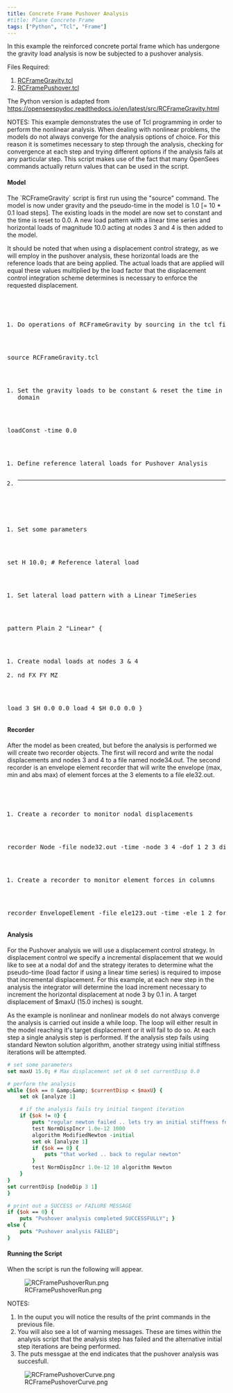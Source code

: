 ```yaml
---
title: Concrete Frame Pushover Analysis
#title: Plane Concrete Frame
tags: ["Python", "Tcl", "Frame"]
---
```



In this example the reinforced concrete portal frame which has
undergone the gravity load analysis is now be subjected to a pushover
analysis.

<p>Files Required:</p>
<ol>
<li><a href="RCFrameGravity.tcl" title="wikilink">RCFrameGravity.tcl</a></li>
<li><a href="RCFramePushover.tcl" title="wikilink">RCFramePushover.tcl</a></li>
</ol>

The Python version is adapted from https://openseespydoc.readthedocs.io/en/latest/src/RCFrameGravity.html

<p>NOTES: This example demonstrates the use of Tcl programming in order
to perform the nonlinear analysis. When dealing with nonlinear problems,
the models do not always converge for the analysis options of choice.
For this reason it is sometimes necessary to step through the analysis,
checking for convergence at each step and trying different options if
the analysis fails at any particular step. This script makes use of the
fact that many OpenSees commands actually return values that can be used
in the script.</p>

<h4 id="model">Model</h4>

<p>The `RCFrameGravity` script is first run using the "source" command.
The model is now under gravity and the pseudo-time in the model is 1.0
[= 10 * 0.1 load steps]. The existing loads in the model are now set to
constant and the time is reset to 0.0. A new load pattern with a linear
time series and horizontal loads of magnitude 10.0 acting at nodes 3 and
4 is then added to the model.</p>
<p>It should be noted that when using a displacement control strategy,
as we will employ in the pushover analysis, these horizontal loads are
the reference loads that are being applied. The actual loads that are
applied will equal these values multiplied by the load factor that the
displacement control integration scheme determines is necessary to
enforce the requested displacement.</p>
<p><pre></p>
<ol>
<li>Do operations of RCFrameGravity by sourcing in the tcl file</li>
</ol>
<p>source RCFrameGravity.tcl</p>
<ol>
<li>Set the gravity loads to be constant &amp; reset the time in the
domain</li>
</ol>
<p>loadConst -time 0.0</p>
<ol>
<li>Define reference lateral loads for Pushover Analysis</li>
<li><hr /></li>
</ol>
<ol>
<li>Set some parameters</li>
</ol>
<p>set H 10.0; # Reference lateral load</p>
<ol>
<li>Set lateral load pattern with a Linear TimeSeries</li>
</ol>
<p>pattern Plain 2 "Linear" {</p>
<ol>
<li>Create nodal loads at nodes 3 &amp; 4</li>
<li>nd FX FY MZ</li>
</ol>
<p>load 3 $H 0.0 0.0 load 4 $H 0.0 0.0 } </pre></p>

<h4 id="recorder">Recorder</h4>

<p>After the model as been created, but before the analysis is performed
we will create two recorder objects. The first will record and write the
nodal displacements and nodes 3 and 4 to a file named node34.out. The
second recorder is an envelope element recorder that will write the
envelope (max, min and abs max) of element forces at the 3 elements to a
file ele32.out.</p>
<p><pre></p>
<ol>
<li>Create a recorder to monitor nodal displacements</li>
</ol>
<p>recorder Node -file node32.out -time -node 3 4 -dof 1 2 3 disp</p>
<ol>
<li>Create a recorder to monitor element forces in columns</li>
</ol>
<p>recorder EnvelopeElement -file ele123.out -time -ele 1 2 forces
</pre></p>

<h4 id="analysis">Analysis</h4>
<p>For the Pushover analysis we will use a displacement control
strategy. In displacement control we specify a incremental displacement
that we would like to see at a nodal dof and the strategy iterates to
determine what the pseudo-time (load factor if using a linear time
series) is required to impose that incremental displacement. For this
example, at each new step in the analysis the integrator will determine
the load increment necessary to increment the horizontal displacement at
node 3 by 0.1 in. A target displacement of $maxU (15.0 inches) is
sought.

As the example is nonlinear and nonlinear models do not always
converge the analysis is carried out inside a while loop. The loop will
either result in the model reaching it's target displacement or it will
fail to do so. At each step a single analysis step is performed. If the
analysis step fails using standard Newton solution algorithm, another
strategy using initial stiffness iterations will be attempted.

```tcl
# set some parameters
set maxU 15.0; # Max displacement set ok 0 set currentDisp 0.0

# perform the analysis
while {$ok == 0 &amp;&amp; $currentDisp < $maxU} {
    set ok [analyze 1]

    # if the analysis fails try initial tangent iteration
    if {$ok != 0} { 
        puts "regular newton failed .. lets try an initial stiffness for this step" 
        test NormDispIncr 1.0e-12 1000 
        algorithm ModifiedNewton -initial 
        set ok [analyze 1] 
        if {$ok == 0} {
            puts "that worked .. back to regular newton"
        }
        test NormDispIncr 1.0e-12 10 algorithm Newton 
    }
}
set currentDisp [nodeDip 3 1]
}

# print out a SUCCESS or FAILURE MESSAGE
if {$ok == 0} { 
    puts "Pushover analysis completed SUCCESSFULLY"; }
else {
    puts "Pushover analysis FAILED"; 
}
```

<h4 id="running_the_script">Running the Script</h4>
When the script is run the following will appear.

<figure>
<img src="/OpenSeesRT/contrib/static/RCFramePushoverRun.png" title="RCFramePushoverRun.png"
alt="RCFramePushoverRun.png" />
<figcaption aria-hidden="true">RCFramePushoverRun.png</figcaption>
</figure>
<p>NOTES:</p>
<ol>
<li>In the ouput you will notice the results of the print commands in
the previous file.</li>
<li>You will also see a lot of warning messages. These are times within
the analysis script that the analysis step has failed and the
alternative initial step iterations are being performed.</li>
<li>The puts messgae at the end indicates that the pushover analysis was
succesfull.</li>
</ol>
<figure>
<img src="/OpenSeesRT/contrib/static/RCFramePushoverCurve.png" title="RCFramePushoverCurve.png"
alt="RCFramePushoverCurve.png" />
<figcaption aria-hidden="true">RCFramePushoverCurve.png</figcaption>
</figure>


